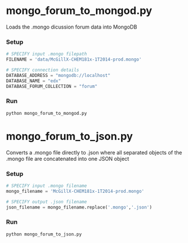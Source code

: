 # mongo_forum_to_mongod.py

Loads the .mongo dicussion forum data into MongoDB

### Setup

```python
# SPECIFY input .mongo filepath
FILENAME = 'data/McGillX-CHEM181x-1T2014-prod.mongo'

# SPECIFY connection details
DATABASE_ADDRESS = "mongodb://localhost"
DATABASE_NAME = "edx"
DATABASE_FORUM_COLLECTION = "forum"
```

### Run

```
python mongo_forum_to_mongod.py
```

# mongo_forum_to_json.py

Converts a .mongo file directly to .json where all separated objects of the .mongo file are concatenated into one JSON object

### Setup

```python
# SPECIFY input .mongo filename
mongo_filename = 'McGillX-CHEM181x-1T2014-prod.mongo'

# SPECIFY output .json filename
json_filename = mongo_filename.replace('.mongo','.json')
```

### Run

```
python mongo_forum_to_json.py
```

